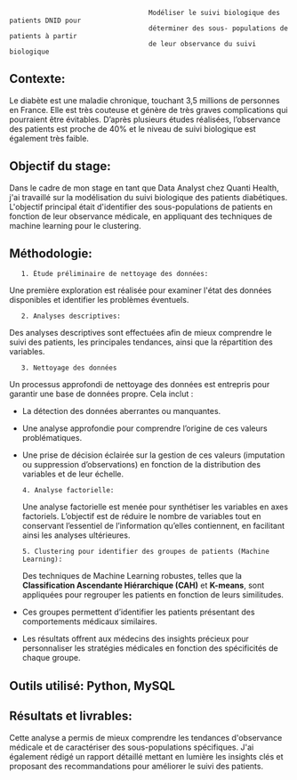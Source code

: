                                        Modéliser le suivi biologique des patients DNID pour
                                       déterminer des sous- populations de patients à partir
                                       de leur observance du suivi biologique

## Contexte:

Le diabète est une maladie chronique, touchant 3,5 millions de personnes en France. Elle est très couteuse et génère de très graves complications qui pourraient être évitables. 
D’après plusieurs études réalisées, l’observance des patients est proche de 40% et le niveau de suivi biologique est également très faible.

## Objectif du stage:

Dans le cadre de mon stage en tant que Data Analyst chez Quanti Health, j'ai travaillé sur la modélisation du suivi biologique des patients diabétiques. L'objectif principal était d'identifier des sous-populations de patients en fonction de leur observance médicale, en appliquant des techniques de machine learning pour le clustering.

## Méthodologie:

       1. Étude préliminaire de nettoyage des données:
  
  Une première exploration est réalisée pour examiner l'état des données disponibles et identifier les problèmes éventuels.
  
       2. Analyses descriptives:

  Des analyses descriptives sont effectuées afin de mieux comprendre le suivi des patients, les principales tendances, ainsi que la répartition des variables.
  
       3. Nettoyage des données
   
  Un processus approfondi de nettoyage des données est entrepris pour garantir une base de données propre. Cela inclut :
- La détection des données aberrantes ou manquantes.
- Une analyse approfondie pour comprendre l’origine de ces valeurs problématiques.
- Une prise de décision éclairée sur la gestion de ces valeurs (imputation ou suppression d’observations) en fonction de la distribution des variables et de leur échelle.

      4. Analyse factorielle:

  Une analyse factorielle est menée pour synthétiser les variables en axes factoriels. L’objectif est de réduire le nombre de variables tout en conservant l’essentiel de l’information qu’elles contiennent, en facilitant ainsi les analyses ultérieures.
  
      5. Clustering pour identifier des groupes de patients (Machine Learning):

  Des techniques de Machine Learning robustes, telles que la **Classification Ascendante Hiérarchique (CAH)** et **K-means**, sont appliquées pour regrouper les patients en fonction de leurs similitudes.

- Ces groupes permettent d’identifier les patients présentant des comportements médicaux similaires.
- Les résultats offrent aux médecins des insights précieux pour personnaliser les stratégies médicales en fonction des spécificités de chaque groupe.

## Outils utilisé: Python, MySQL

## Résultats et livrables:

Cette analyse a permis de mieux comprendre les tendances d'observance médicale et de caractériser des sous-populations spécifiques. J'ai également rédigé un rapport détaillé mettant en lumière les insights clés et proposant des recommandations pour améliorer le suivi des patients.

